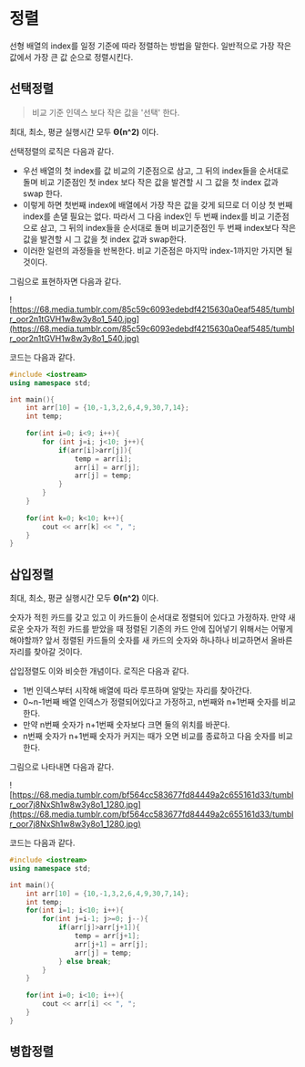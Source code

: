 # 정렬

선형 배열의 index를 일정 기준에 따라 정렬하는 방법을 말한다. 일반적으로 가장 작은 값에서 가장 큰 값 순으로 정렬시킨다.



## 선택정렬

> 비교 기준 인덱스 보다 작은 값을 '선택' 한다.

최대, 최소, 평균 실행시간 모두 **Θ(n^2)** 이다.

선택정렬의 로직은 다음과 같다.

- 우선 배열의 첫 index를 값 비교의 기준점으로 삼고, 그 뒤의 index들을 순서대로 돌며 비교 기준점인 첫 index 보다 작은 값을 발견할 시 그 값을 첫 index 값과 swap 한다.
- 이렇게 하면 첫번째 index에 배열에서 가장 작은 값을 갖게 되므로 더 이상 첫 번째 index를 손댈 필요는 없다. 따라서 그 다음 index인 두 번째 index를 비교 기준점으로 삼고, 그 뒤의 index들을 순서대로 돌며 비교기준점인 두 번째 index보다 작은 값을 발견할 시 그 값을 첫 index 값과 swap한다.
- 이러한 일련의 과정들을 반복한다. 비교 기준점은 마지막 index-1까지만 가지면 될 것이다.

그림으로 표현하자면 다음과 같다.

![https://68.media.tumblr.com/85c59c6093edebdf4215630a0eaf5485/tumblr_oor2n1tGVH1w8w3y8o1_540.jpg](https://68.media.tumblr.com/85c59c6093edebdf4215630a0eaf5485/tumblr_oor2n1tGVH1w8w3y8o1_540.jpg)



코드는 다음과 같다.

```c++
#include <iostream>
using namespace std;

int main(){
    int arr[10] = {10,-1,3,2,6,4,9,30,7,14};
    int temp;
    
    for(int i=0; i<9; i++){
        for (int j=i; j<10; j++){
            if(arr[i]>arr[j]){
                temp = arr[i];
                arr[i] = arr[j];
                arr[j] = temp;
            }
        }
    }
    
    for(int k=0; k<10; k++){
        cout << arr[k] << ", ";
    }
}
```





## 삽입정렬

최대, 최소, 평균 실행시간 모두 **Θ(n^2)** 이다.

숫자가 적힌 카드를 갖고 있고 이 카드들이 순서대로 정렬되어 있다고 가정하자. 만약 새로운 숫자가 적힌 카드를 받았을 때 정렬된  기존의 카드 안에 집어넣기 위해서는 어떻게 해야할까? 앞서 정렬된 카드들의 숫자를 새 카드의 숫자와 하나하나 비교하면서 올바른 자리를 찾아갈 것이다. 

삽입정렬도 이와 비슷한 개념이다. 로직은 다음과 같다.

- 1번 인덱스부터 시작해 배열에 따라 루프하며 알맞는 자리를 찾아간다.
- 0~n-1번째 배열 인덱스가 정렬되어있다고 가정하고, n번째와 n+1번째 숫자를 비교한다.
- 만약 n번째 숫자가 n+1번째 숫자보다 크면 둘의 위치를 바꾼다.
- n번째 숫자가 n+1번째 숫자가 커지는 때가 오면 비교를 종료하고 다음 숫자를 비교한다. 



그림으로 나타내면 다음과 같다.

![https://68.media.tumblr.com/bf564cc583677fd84449a2c655161d33/tumblr_oor7j8NxSh1w8w3y8o1_1280.jpg](https://68.media.tumblr.com/bf564cc583677fd84449a2c655161d33/tumblr_oor7j8NxSh1w8w3y8o1_1280.jpg)



코드는 다음과 같다.

```c++
#include <iostream>
using namespace std;

int main(){
    int arr[10] = {10,-1,3,2,6,4,9,30,7,14};
    int temp;
    for(int i=1; i<10; i++){
        for(int j=i-1; j>=0; j--){
            if(arr[j]>arr[j+1]){
                temp = arr[j+1];
                arr[j+1] = arr[j];
                arr[j] = temp;
            } else break;
        }
    }
    
    for(int i=0; i<10; i++){
        cout << arr[i] << ", ";
    }
}
```



## 병합정렬



